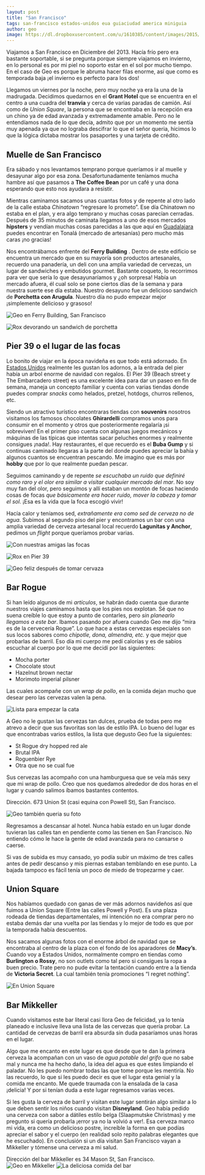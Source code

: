 ```yaml
---
layout: post
title: "San Francisco"
tags: san-francisco estados-unidos eua guiaciudad america miniguia
author: geo
image: https://dl.dropboxusercontent.com/u/1610385/content/images/2015/03/2013-12-21-10-40-30.jpg
---
```

Viajamos a San Francisco en Diciembre del 2013. Hacía frío pero era bastante soportable, si se pregunta porque siempre viajamos en invierno, en lo personal es por mi piel no soporto estar en el sol por mucho tiempo. En el caso de Geo es porque le abruma hacer filas enorme, así que como es temporada baja ¡el invierno es perfecto para los dos! 

Llegamos un viernes por la noche, pero muy noche ya era la una de la madrugada. Decidimos quedarnos en el **Grant Hotel** que se encuentra en el centro a una cuadra del **tranvia** y cerca de varias paradas de camión. Así como de *Union Square*, la persona que se encontraba en la recepción era un chino ya de edad avanzada y extremadamente amable. Pero no le entendíamos nada de lo que decía, admito que por un momento me sentía muy apenada ya que no lograba descifrar lo que el señor queria, hicimos lo que la lógica dictaba mostrar los pasaportes y una tarjeta de crédito. 

## Muelle de San Francisco

Era sábado y nos levantamos temprano porque queríamos ir al muelle y desayunar algo por esa zona. Desafortunadamente teníamos mucha hambre así que pasamos a **The Coffee Bean** por un café y una dona esperando que esto nos ayudara a resistir. 

Mientras caminamos sacamos unas cuantas fotos y de repente al otro lado de la calle estaba *Chinatown* “regresare lo prometo”. Ese día Chinatown no estaba en el plan, y era algo temprano y muchas cosas parecían cerradas. Después de 35 minutos de caminata llegamos a uno de esos mercados **hipsters** y vendían muchas cosas parecidas a las que aquí en [Guadalajara](/tag/guadalajara) puedes encontrar en Tonalá (mercado de artesanías) pero mucho más caras ¡no gracias! 

Nos encontrábamos enfrente del **Ferry Building** . Dentro de este edificio se encuentra un mercado  que en su mayoría son productos artesanales, recuerdo una panadería, un deli con una amplia variedad de cervezas, un lugar de sandwiches y embutidos gourmet. Bastante coqueto, lo recorrimos para ver que sería lo que desayunaríamos y ¿oh sorpresa! Había un mercado afuera, él cual solo se pone ciertos días de la semana y para nuestra suerte ese día estaba. Nuestro desayuno fue un delicioso sandwich de **Porchetta con Arugula**. Nuestro día no pudo empezar mejor ¡simplemente delicioso y grasoso!

![Geo en Ferry Building, San Francisco](https://dl.dropboxusercontent.com/u/1610385/content/images/2015/03/2013-12-21-09-50-10.jpg)

![Rox devorando un sandwich de porchetta](https://dl.dropboxusercontent.com/u/1610385/content/images/2015/03/2013-12-21-10-13-31.jpg)

## Pier 39 o el lugar de las focas

Lo bonito de viajar en la época navideña es que todo está adornado. En [Estados Unidos](/tag/estados-unidos) realmente les gustan los adornos, a la entrada del pier había un arbol enorme de navidad con regalos. El Pier 39 (Beach street y The Embarcadero street) es una excelente idea para dar un paseo en fin de semana, maneja un concepto familiar y cuenta con varias tiendas donde puedes comprar *snacks* como helados, pretzel, hotdogs, churros rellenos, etc. 

Siendo un atractivo turístico encontraras tiendas con **souvenirs** nosotros visitamos los famosos chocolates **Ghirardelli** compramos unos para consumir en el momento y otros que posteriormente regalaría ¡si sobreviven! En el primer piso cuenta con algunas juegos mecánicos y máquinas de las típicas que intentas sacar peluches enormes y realmente consigues ¡nada!. Hay restaurantes, el que recuerdo es el **Buba Gump** y si continuas caminado llegaras a la parte del donde puedes apreciar la bahía y algunos cuantos se encuentran pescando. Me imagino que es más por **hobby** que por lo que realmente puedan pescar. 

Seguimos caminando y de repente *se escuchaba un ruido que definiré como raro  y el olor era similar a visitar cualquier mercado del mar*. No soy muy fan del olor, pero seguimos y allí estaban un montón de focas haciendo cosas de focas *que básicamente era hacer ruido, mover la cabeza y tomar el sol*. ¡Esa es la vida que la foca escogió vivir! 

Hacía calor y teníamos sed, *extrañamente era como sed de cerveza no de agua*. Subimos al segundo piso del pier y encontramos un bar con una amplia variedad de cerveza artesanal local recuerdo **Lagunitas y Anchor**, pedimos un *flight* porque queríamos probar varias.

![Con nuestras amigas las focas](https://dl.dropboxusercontent.com/u/1610385/content/images/2015/03/2013-12-21-11-38-37.jpg)

![Rox en Pier 39](https://dl.dropboxusercontent.com/u/1610385/content/images/2015/03/2013-12-21-11-40-28.jpg)

![Geo feliz después de tomar cervaza](https://dl.dropboxusercontent.com/u/1610385/content/images/2015/03/2013-12-21-11-59-06.jpg)

## Bar Rogue
Si han leído algunos de mi *artículos*, se habrán dado cuenta que durante nuestros viajes caminamos hasta que los pies nos explotan. Sé que no suena creíble lo que estoy a punto de contarles, pero *sin planearlo llegamos a este bar*. Ibamos pasando por afuera cuando Geo me dijo “mira es de la cervecería Rogue”. Lo que hace a estas cervezas especiales son sus locos sabores como *chipotle, dona, almendra, etc.* y que mejor que probarlas de barril. Eso día mi cuerpo me pedí calorías y es de sabios escuchar al cuerpo por lo que me decidí por las siguientes:

* Mocha porter
* Chocolate stout
* Hazelnut brown nectar
* Morimoto imperial pilsner

Las cuales acompañe con un *wrap de pollo*, en la comida dejan mucho que desear pero las cervezas valen la pena.

![Lista para empezar la cata](https://dl.dropboxusercontent.com/u/1610385/content/images/2015/03/2013-12-21-13-02-13.jpg)

A Geo no le gustan las cervezas tan dulces, prueba de todas pero me atrevo a decir que sus favoritas son las de estilo IPA. Lo bueno del lugar es que encontrabas varios estilos, la lista que degusto Geo fue la siguientes:

* St Rogue dry hopped red ale
* Brutal IPA 
* Roguenbier Rye
* Otra que no se cual fue

Sus cervezas las acompaño con una hamburguesa que se veía más sexy que mi wrap de pollo. Creo que nos quedamos alrededor de dos horas en el lugar y cuando salimos íbamos bastantes contentos.

Dirección. 673 Union St (casi equina con Powell St), San Francisco.

![Geo también queria su foto](https://dl.dropboxusercontent.com/u/1610385/content/images/2015/03/2013-12-21-13-03-05-1.jpg)

Regresamos a descansar al hotel. Nunca había estado en un lugar donde tuvieran las calles tan en pendiente como las tienen en San Francisco. No entiendo cómo le hace la gente de edad avanzada para no cansarse o caerse. 

Si vas de subida es muy cansado, yo podía subir un máximo de tres calles antes de pedir descanso y mis piernas estaban temblando en ese punto. La bajada tampoco es fácil tenía un poco de miedo de tropezarme y caer. 

## Union Square

Nos habíamos quedado con ganas de ver más adornos navideños así que fuimos a Union Square (Entre las calles Powell y Post). Es una plaza rodeada de tiendas departamentales, mi intención no era comprar pero no estaba demás dar una vuelta por las tiendas y lo mejor de todo es que por la temporada había descuentos. 

Nos sacamos algunas fotos con el enorme árbol de navidad que se encontraba al centro de la plaza con el fondo de los aparadores de **Macy’s**. Cuando voy a Estados Unidos, normalmente compro en tiendas como **Burlington o Rossy**, no son outlets como tal pero si consigues la ropa a buen precio. Trate pero no pude evitar la tentación cuando entre a la tienda de **Victoria Secret**. La cual también tenía promociones “I regret nothing”.

![En Union Square](https://dl.dropboxusercontent.com/u/1610385/content/images/2015/03/2013-12-23-08-36-18.jpg)

## Bar Mikkeller

Cuando visitamos este bar literal casi llora Geo de felicidad, ya lo tenía planeado e inclusive lleva una lista de las cervezas que quería probar. La cantidad de cervezas de barril era absurda sin duda pasaríamos unas horas en el lugar. 

Algo que me encanto en este lugar es que desde que te dan la primera cerveza la acompañan con un vaso de *agua potable del grifo* que no sabe mal y nunca me ha hecho daño, la idea del agua es que estes limpiando el paladar. No les puedo nombrar todas las que tome porque les mentiría. No las recuerdo, lo que si les puedo decir es que el lugar esta genial y la comida me encanto. Me quede traumada con la ensalada de la casa ¡delicia! Y por si tenían duda a este lugar regresamos varias veces. 

Si les gusta la cerveza de barril y visitan este lugar sentirán algo similar a lo que deben sentir los niños cuando visitan **Disneyland**. Geo había pedido una cerveza con sabor a dátiles estilo belga (Slaapmutske Christmas) y me pregunto si quería probarla ¡error ya no la volvió a ver!. Esa cerveza marco mi vida, era como un delicioso postre, increíble la forma en que podías apreciar el sabor y el cuerpo (en realidad solo repito palabras elegantes que he escuchado). En conclusión si un día visitan San Francisco vayan a Mikkeller y tómense una cerveza a mi salud.

Dirección del bar Mikkeller es 34 Mason St, San Francisco.
![Geo en Mikkeller](https://dl.dropboxusercontent.com/u/1610385/content/images/2015/03/2013-12-22-18-33-14.jpg)
![La deliciosa comida del bar](https://dl.dropboxusercontent.com/u/1610385/content/images/2015/03/2013-12-23-13-17-08.jpg)
